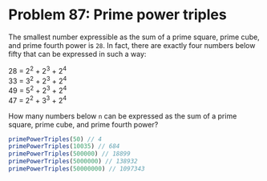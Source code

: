 # Problem 87: Prime power triples

The smallest number expressible as the sum of a prime square, prime cube, and prime fourth power is `28`. In fact, there are exactly four numbers below fifty that can be expressed in such a way:

28 = 2<sup>2</sup> + 2<sup>3</sup> + 2<sup>4</sup> <br>
33 = 3<sup>2</sup> + 2<sup>3</sup> + 2<sup>4</sup> <br>
49 = 5<sup>2</sup> + 2<sup>3</sup> + 2<sup>4</sup> <br>
47 = 2<sup>2</sup> + 3<sup>3</sup> + 2<sup>4</sup>

How many numbers below `n` can be expressed as the sum of a prime square, prime cube, and prime fourth power?

```javascript
primePowerTriples(50) // 4
primePowerTriples(10035) // 684
primePowerTriples(500000) // 18899
primePowerTriples(5000000) // 138932
primePowerTriples(50000000) // 1097343
```
